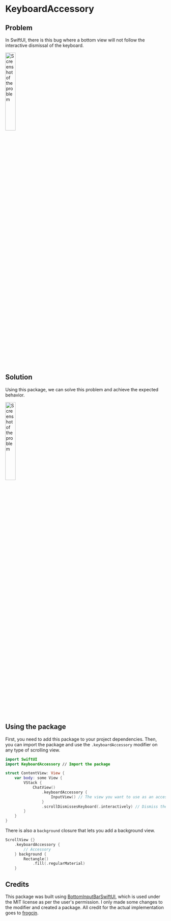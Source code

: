 # KeyboardAccessory

## Problem

In SwiftUI, there is this bug where a bottom view will not follow the interactive dismissal of the keyboard. 

<img align="center" src="https://github.com/user-attachments/assets/3686d2ea-3d56-4e0e-9ff9-1d8ea44b4d74" alt="Screenshot of the problem" width="25%">

## Solution 

Using this package, we can solve this problem and achieve the expected behavior.

<img align="center" src="https://github.com/user-attachments/assets/1f7ec752-9c2c-447a-9a1c-883ac26830be" alt="Screenshot of the problem" width="25%">

## Using the package

First, you need to add this package to your project dependencies. Then, you can import the package and use the `.keyboardAccessory` modifier on any type of scrolling view.                                     

```swift
import SwiftUI
import KeyboardAccessory // Import the package

struct ContentView: View {
    var body: some View {
        VStack {
            ChatView()
                .keyboardAccessory {
                    InputView() // The view you want to use as an accessory
                }
                .scrollDismissesKeyboard(.interactively) // Dismiss the keyboard interactively
        }
    }
}
```

There is also a `background` closure that lets you add a background view. 

```swift
ScrollView {}
    .keyboardAccessory {
        // Accessory
    } background {
        Rectangle()
            .fill(.regularMaterial)
    }
```

## Credits

This package was built using [BottomInputBarSwiftUI](https://github.com/frogcjn/BottomInputBarSwiftUI), which is used under the MIT license as per the user's permission. I only made some changes to the modifier and created a package. All credit for the actual implementation goes to [frogcjn](https://github.com/frogcjn).




